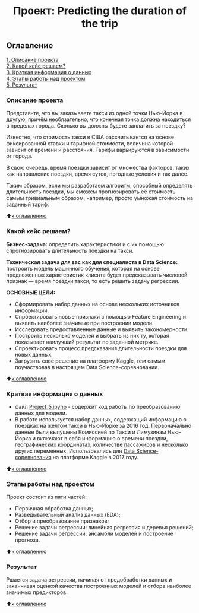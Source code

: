 # <center> Проект: Predicting the duration of the trip

## Оглавление  
[1. Описание проекта](#Описание-проекта)  
[2. Какой кейс решаем?](#Какой-кейс-решаем)  
[3. Краткая информация о данных](#Краткая-информация-о-данных)  
[4. Этапы работы над проектом](#Этапы-работы-над-проектом)  
[5. Результат](#Результат)    


### Описание проекта    
Представьте, что вы заказываете такси из одной точки Нью-Йорка в другую, причём необязательно, что конечная точка должна находиться в пределах города. Сколько вы должны будете заплатить за поездку?

Известно, что стоимость такси в США рассчитывается на основе фиксированной ставки и тарифной стоимости, величина которой зависит от времени и расстояния. Тарифы варьируются в зависимости от города.

В свою очередь, время поездки зависит от множества факторов, таких как направление поездки, время суток, погодные условия и так далее.

Таким образом, если мы разработаем алгоритм, способный определять длительность поездки, мы сможем прогнозировать её стоимость самым тривиальным образом, например, просто умножая стоимость на заданный тариф.

:arrow_up:[к оглавлению](#Оглавление)


### Какой кейс решаем?    
**Бизнес-задача:** определить характеристики и с их помощью спрогнозировать длительность поездки на такси.

**Техническая задача для вас как для специалиста в Data Science:** построить модель машинного обучения, которая на основе предложенных характеристик клиента будет предсказывать числовой признак — время поездки такси, то есть решить задачу регрессии.

**ОСНОВНЫЕ ЦЕЛИ:**

- Сформировать набор данных на основе нескольких источников информации.
- Спроектировать новые признаки с помощью Feature Engineering и выявить наиболее значимые при построении модели.
- Исследовать предоставленные данные и выявить закономерности.
- Построить несколько моделей и выбрать из них ту, которая показывает наилучший результат по заданной метрике.
- Спроектировать процесс предсказания длительности поездки для новых данных.
- Загрузить своё решение на платформу Kaggle, тем самым поучаствовав в настоящем Data Science-соревновании.

:arrow_up:[к оглавлению](#Оглавление)


### Краткая информация о данных

- файл [Project_5.ipynb](https://github.com/OlesyaNori/sf_datasciense/blob/main/project%205/Project-5.ipynb) - содержит код работы по преобразованию данных для модели. 
- В работе используется набор данных, содержащий информацию о поездках на жёлтом такси в Нью-Йорке за 2016 год. Первоначально данные были выпущены Комиссией по Такси и Лимузинам Нью-Йорка и включают в себя информацию о времени поездки, географических координатах, количестве пассажиров и несколько других переменных. Использовались для [Data Science-соревнования](https://www.kaggle.com/competitions/nyc-taxi-trip-duration/overview) на платформе Kaggle в 2017 году.

:arrow_up:[к оглавлению](#Оглавление)


### Этапы работы над проектом  
Проект состоит из пяти частей:
- Первичная обработка данных;
- Разведывательный анализ данных (EDA);
- Отбор и преобразование признаков;
- Решение задачи регрессии: линейная регрессия и деревья решений;
- Решение задачи регрессии: ансамбли моделей и построение прогноза.


:arrow_up:[к оглавлению](#Оглавление)


### Результат  
Ршается задача регрессии, начиная от предобработки данных и заканчивая оценкой качества построенных моделей и отбора наиболее значимых предикторов.

:arrow_up:[к оглавлению](#Оглавление)




